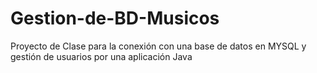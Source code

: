 # Gestion-de-BD-Musicos
Proyecto de Clase para la conexión con una base de datos en MYSQL y gestión de usuarios por una aplicación Java
